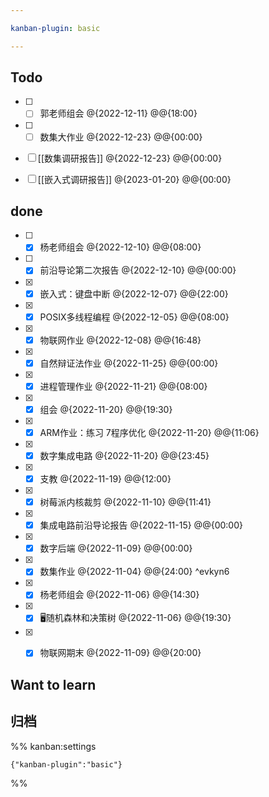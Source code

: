 ```yaml
---

kanban-plugin: basic

---
```


## Todo

- [ ] - [ ] 郭老师组会 @{2022-12-11} @@{18:00}
- [ ] - [ ] 数集大作业 @{2022-12-23} @@{00:00}
- [ ] [[数集调研报告]] @{2022-12-23} @@{00:00}
- [ ] [[嵌入式调研报告]]  @{2023-01-20} @@{00:00}


## done

- [ ] - [x] 杨老师组会 @{2022-12-10} @@{08:00}
- [ ] - [x] 前沿导论第二次报告 @{2022-12-10} @@{00:00}
- [x] - [x] 嵌入式：键盘中断 @{2022-12-07} @@{22:00}
- [x] - [x] POSIX多线程编程 @{2022-12-05} @@{08:00}
- [x] - [x] 物联网作业 @{2022-12-08} @@{16:48}
- [x] - [x] 自然辩证法作业 @{2022-11-25} @@{00:00}
- [x] - [x] 进程管理作业 @{2022-11-21} @@{08:00}
- [x] - [x] 组会 @{2022-11-20} @@{19:30}
- [x] - [x] ARM作业：练习 7程序优化   @{2022-11-20} @@{11:06}
- [x] - [x] 数字集成电路 @{2022-11-20} @@{23:45}
- [x] - [x] 支教 @{2022-11-19} @@{12:00}
- [x] - [x] 树莓派内核裁剪 @{2022-11-10} @@{11:41}
- [x] - [x] 集成电路前沿导论报告 @{2022-11-15} @@{00:00}
- [x] - [x] 数字后端 @{2022-11-09} @@{00:00}
- [x] - [x] 数集作业 @{2022-11-04} @@{24:00} ^evkyn6
- [x] - [x] 杨老师组会 @{2022-11-06} @@{14:30}
- [x] - [x] 🖥️随机森林和决策树 @{2022-11-06} @@{19:30}
- [x] - [x] 物联网期末 @{2022-11-09} @@{20:00}


## Want to learn



## 归档





%% kanban:settings
```
{"kanban-plugin":"basic"}
```
%%
